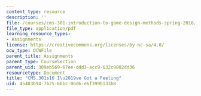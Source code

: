 ```yaml
---
content_type: resource
description: ''
file: /courses/cms-301-introduction-to-game-design-methods-spring-2016/45483b947b256b1c06d6e6f399b133b8_MITCMS_301S16_FinalProject.pdf
file_type: application/pdf
learning_resource_types:
- Assignments
license: https://creativecommons.org/licenses/by-nc-sa/4.0/
ocw_type: OCWFile
parent_title: Assignments
parent_type: CourseSection
parent_uid: 309eb569-67ee-ddd3-acc9-632c9802dd36
resourcetype: Document
title: "CMS.301s16 I\u2019ve Got a Feeling"
uid: 45483b94-7b25-6b1c-06d6-e6f399b133b8
---
```

